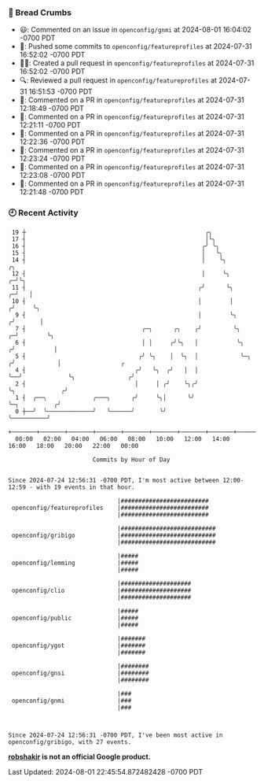 ### 🍞 Bread Crumbs

 * 😃: Commented on an issue in `openconfig/gnmi` at 2024-08-01 16:04:02 -0700 PDT
 * 🚢: Pushed some commits to `openconfig/featureprofiles` at 2024-07-31 16:52:02 -0700 PDT
 * ✍🏼: Created a pull request in `openconfig/featureprofiles` at 2024-07-31 16:52:02 -0700 PDT
 * 🔍: Reviewed a pull request in  `openconfig/featureprofiles` at 2024-07-31 16:51:53 -0700 PDT
 * 💬: Commented on a PR in  `openconfig/featureprofiles` at 2024-07-31 12:18:49 -0700 PDT
 * 💬: Commented on a PR in  `openconfig/featureprofiles` at 2024-07-31 12:21:11 -0700 PDT
 * 💬: Commented on a PR in  `openconfig/featureprofiles` at 2024-07-31 12:22:36 -0700 PDT
 * 💬: Commented on a PR in  `openconfig/featureprofiles` at 2024-07-31 12:23:24 -0700 PDT
 * 💬: Commented on a PR in  `openconfig/featureprofiles` at 2024-07-31 12:23:08 -0700 PDT
 * 💬: Commented on a PR in  `openconfig/featureprofiles` at 2024-07-31 12:21:48 -0700 PDT

### 🕘 Recent Activity
```
 19 ┼                                                   ╭╮
 17 ┤                                                   │╰╮
 16 ┤                                                  ╭╯ ╰╮
 15 ┤                                                  │   ╰╮
 14 ┤                                                  │    ╰╮                   ╭╮
 12 ┤                                                  │     ╰╮                ╭─╯╰╮
 11 ┤                                                 ╭╯      ╰╮             ╭─╯   │
 10 ┤                                                 │        │            ╭╯     ╰╮
  9 ┤                                                 │        ╰╮          ╭╯       │
  7 ┤                                 ╭─╮      ╭╮    ╭╯         ╰╮       ╭─╯        ╰╮
  6 ┤                                 │ │     ╭╯╰╮   │           ╰╮     ╭╯           │
  5 ┤                                ╭╯ ╰╮    │  ╰╮  │            ╰─╮  ╭╯            │                 ╭
  4 ┤                               ╭╯   ╰╮  ╭╯   │  │              ╰──╯             ╰╮               ╭╯
  2 ┤                               │     │ ╭╯    ╰╮╭╯                                ╰╮             ╭╯
  1 ┤  ╭──╮             ╭───╮      ╭╯     ╰╮│      ╰╯                                  ╰─╮          ╭╯
  0 ┼──╯  ╰─────────────╯   ╰──────╯       ╰╯                                            ╰──────────╯
    +───────+───────+───────+───────+───────+───────+───────+───────+───────+───────+───────+───────+────
  00:00   02:00   04:00   06:00   08:00   10:00   12:00   14:00   16:00   18:00   20:00   22:00   00:00   

						Commits by Hour of Day


Since 2024-07-24 12:56:31 -0700 PDT, I'm most active between 12:00-12:59 - with 19 events in that hour.

```



```
                               |#########################
 openconfig/featureprofiles    |#########################
                               |#########################

                               |###########################
 openconfig/gribigo            |###########################
                               |###########################

                               |#####
 openconfig/lemming            |#####
                               |#####

                               |####################
 openconfig/clio               |####################
                               |####################

                               |#####
 openconfig/public             |#####
                               |#####

                               |#######
 openconfig/ygot               |#######
                               |#######

                               |########
 openconfig/gnsi               |########
                               |########

                               |###
 openconfig/gnmi               |###
                               |###



Since 2024-07-24 12:56:31 -0700 PDT, I've been most active in openconfig/gribigo, with 27 events.

```
**[robshakir](mailto:robjs@google.com) is not an official Google product.**  


Last Updated: 2024-08-01 22:45:54.872482428 -0700 PDT
